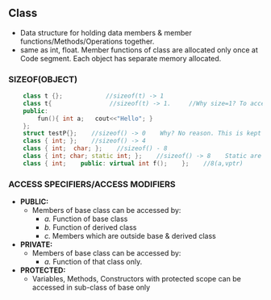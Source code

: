 ## Class 
- Data structure for holding data members & member functions/Methods/Operations together. 
- same as int, float. Member functions of class are allocated only once at Code segment. Each object has separate memory allocated.

### SIZEOF(OBJECT)
```c++
    class t {};            //sizeof(t) -> 1
    class t{                //sizeof(t) -> 1.     //Why size=1? To access the functions of this class. Object must have address.
    public:
        fun(){ int a;   cout<<"Hello"; }
    };
    struct testP{};    //sizeof() -> 0    Why? No reason. This is kept language standard.
    class { int; };    //sizeof() -> 4
    class { int;  char; };    //sizeof() - 8
    class { int; char; static int; };    //sizeof() -> 8    Static are not part of Object
    class { int;    public: virtual int f();    };    //8(a,vptr)
```
### ACCESS SPECIFIERS/ACCESS MODIFIERS
- **PUBLIC:**
  - Members of base class can be accessed by:    
    - *a.* Function of base class    
    - *b.* Function of derived class    
    - *c.* Members which are outside base & derived class
- **PRIVATE:**    
  - Members of base class can be accessed by:    
    - *a.* Function of that class only.
- **PROTECTED:**    
  - Variables, Methods, Constructors with protected scope can be accessed in sub-class of base only
